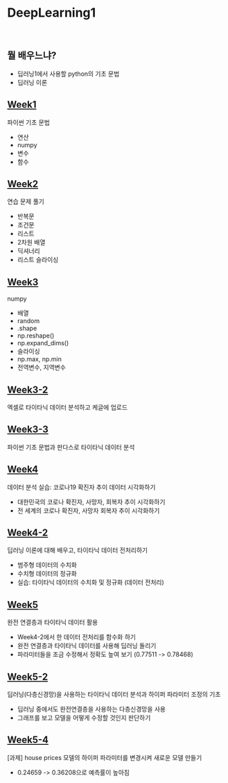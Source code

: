 # DeepLearning1

<br>

## 뭘 배우느냐?
- 딥러닝1에서 사용할 python의 기초 문법
- 딥러닝 이론

## [Week1](https://github.com/kimayeon-hub/DeepLearning1/blob/main/Week1.ipynb)
파이썬 기초 문법
- 연산
- numpy
- 변수
- 함수

## [Week2](https://github.com/kimayeon-hub/DeepLearning1/blob/main/Week2.ipynb)
연습 문제 풀기
- 반복문
- 조건문
- 리스트
- 2차원 배열
- 딕셔너리
- 리스트 슬라이싱

## [Week3](https://github.com/kimayeon-hub/DeepLearning1/blob/main/Week3.ipynb)
numpy
- 배열
- random
- .shape
- np.reshape()
- np.expand_dims()
- 슬라이싱
- np.max, np.min
- 전역변수, 지역변수

## [Week3-2](https://github.com/kimayeon-hub/DeepLearning1/blob/main/Week3_2.ipynb)
엑셀로 타이타닉 데이터 분석하고 케글에 업로드

## [Week3-3](https://github.com/kimayeon-hub/DeepLearning1/blob/main/Week3_3.ipynb)
파이썬 기초 문법과 판다스로 타이타닉 데이터 분석

## [Week4](https://github.com/kimayeon-hub/DeepLearning1/blob/main/Week4.ipynb)
데이터 분석 실습: 코로나19 확진자 추이 데이터 시각화하기
- 대한민국의 코로나 확진자, 사망자, 회복자 추이 시각화하기
- 전 세계의 코로나 확진자, 사망자 회복자 추이 시각화하기

## [Week4-2](https://github.com/kimayeon-hub/DeepLearning1/blob/main/Week4_2.ipynb)
딥러닝 이론에 대해 배우고, 타이타닉 데이터 전처리하기
- 범주형 데이터의 수치화
- 수치형 데이터의 정규화
- 실습: 타이타닉 데이터의 수치화 및 정규화 (데이터 전처리)

## [Week5](https://github.com/kimayeon-hub/DeepLearning1/blob/main/Week5.ipynb)
완전 연결층과 타이타닉 데이터 활용
- Week4-2에서 한 데이터 전처리를 함수화 하기
- 완전 연결층과 타이타닉 데이터를 사용해 딥러닝 돌리기
- 파라미터들을 조금 수정해서 정확도 높여 보기 (0.77511 -> 0.78468)

## [Week5-2](https://github.com/kimayeon-hub/DeepLearning1/blob/main/Week5_2.ipynb)
딥러닝(다층신경망)을 사용하는 타이타닉 데이터 분석과 하이퍼 파라미터 조정의 기초
- 딥러닝 중에서도 완전연결층을 사용하는 다층신경망을 사용
- 그래프를 보고 모델을 어떻게 수정할 것인지 판단하기

## [Week5-4](https://github.com/kimayeon-hub/DeepLearning1/blob/main/Week5_4.ipynb)
[과제] house prices 모델의 하이퍼 파라미터를 변경시켜 새로운 모델 만들기
-  0.24659 -> 0.36208으로 예측률이 높아짐
